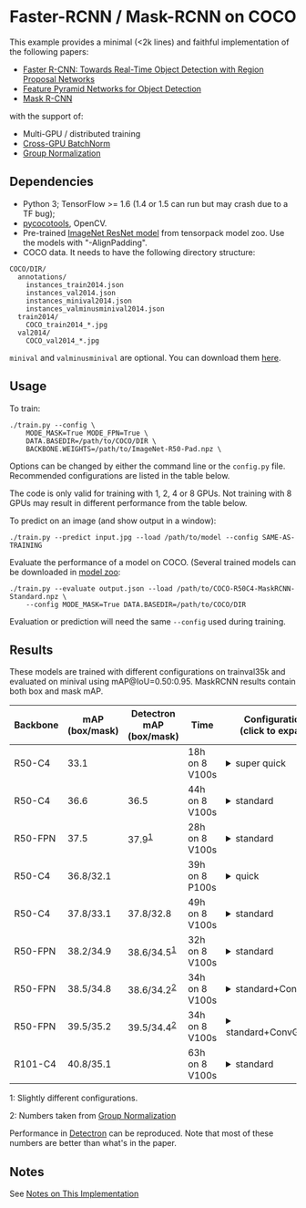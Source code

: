 # Faster-RCNN / Mask-RCNN on COCO
This example provides a minimal (<2k lines) and faithful implementation of the following papers:

+ [Faster R-CNN: Towards Real-Time Object Detection with Region Proposal Networks](https://arxiv.org/abs/1506.01497)
+ [Feature Pyramid Networks for Object Detection](https://arxiv.org/abs/1612.03144)
+ [Mask R-CNN](https://arxiv.org/abs/1703.06870)

with the support of:
+ Multi-GPU / distributed training
+ [Cross-GPU BatchNorm](https://arxiv.org/abs/1711.07240)
+ [Group Normalization](https://arxiv.org/abs/1803.08494)

## Dependencies
+ Python 3; TensorFlow >= 1.6 (1.4 or 1.5 can run but may crash due to a TF bug);
+ [pycocotools](https://github.com/pdollar/coco/tree/master/PythonAPI/pycocotools), OpenCV.
+ Pre-trained [ImageNet ResNet model](http://models.tensorpack.com/FasterRCNN/)
  from tensorpack model zoo. Use the models with "-AlignPadding".
+ COCO data. It needs to have the following directory structure:
```
COCO/DIR/
  annotations/
    instances_train2014.json
    instances_val2014.json
    instances_minival2014.json
    instances_valminusminival2014.json
  train2014/
    COCO_train2014_*.jpg
  val2014/
    COCO_val2014_*.jpg
```
`minival` and `valminusminival` are optional. You can download them
[here](https://github.com/rbgirshick/py-faster-rcnn/blob/master/data/README.md).


## Usage
To train:
```
./train.py --config \
    MODE_MASK=True MODE_FPN=True \
    DATA.BASEDIR=/path/to/COCO/DIR \
    BACKBONE.WEIGHTS=/path/to/ImageNet-R50-Pad.npz \
```
Options can be changed by either the command line or the `config.py` file. 
Recommended configurations are listed in the table below.

The code is only valid for training with 1, 2, 4 or 8 GPUs.
Not training with 8 GPUs may result in different performance from the table below.

To predict on an image (and show output in a window):
```
./train.py --predict input.jpg --load /path/to/model --config SAME-AS-TRAINING
```

Evaluate the performance of a model on COCO.
(Several trained models can be downloaded in [model zoo](http://models.tensorpack.com/FasterRCNN):
```
./train.py --evaluate output.json --load /path/to/COCO-R50C4-MaskRCNN-Standard.npz \
    --config MODE_MASK=True DATA.BASEDIR=/path/to/COCO/DIR
```
Evaluation or prediction will need the same `--config` used during training.

## Results

These models are trained with different configurations on trainval35k and evaluated on minival using mAP@IoU=0.50:0.95.
MaskRCNN results contain both box and mask mAP.

 | Backbone | mAP<br/>(box/mask) | Detectron mAP <br/> (box/mask) | Time           | Configurations <br/> (click to expand)                                                                                                                                                           |
 | -        | -                  | -                              | -              | -                                                                                                                                                                                                |
 | R50-C4   | 33.1               |                                | 18h on 8 V100s | <details><summary>super quick</summary>`MODE_MASK=False FRCNN.BATCH_PER_IM=64`<br/>`PREPROC.SHORT_EDGE_SIZE=600 PREPROC.MAX_SIZE=1024`<br/>`TRAIN.LR_SCHEDULE=[150000,230000,280000]` </details> |
 | R50-C4   | 36.6               | 36.5                           | 44h on 8 V100s | <details><summary>standard</summary>`MODE_MASK=False` </details>                                                                                                                                 |
 | R50-FPN  | 37.5               | 37.9<sup>[1](#ft1)</sup>       | 28h on 8 V100s | <details><summary>standard</summary>`MODE_MASK=False MODE_FPN=True` </details>                                                                                                                   |
 | R50-C4   | 36.8/32.1          |                                | 39h on 8 P100s | <details><summary>quick</summary>`MODE_MASK=True FRCNN.BATCH_PER_IM=256`<br/>`TRAIN.LR_SCHEDULE=[150000,230000,280000]` </details>                                                               |
 | R50-C4   | 37.8/33.1          | 37.8/32.8                      | 49h on 8 V100s | <details><summary>standard</summary>`MODE_MASK=True` </details>                                                                                                                                  |
 | R50-FPN  | 38.2/34.9          | 38.6/34.5<sup>[1](#ft1)</sup>  | 32h on 8 V100s | <details><summary>standard</summary>`MODE_MASK=True MODE_FPN=True` </details>                                                                                                                    |
 | R50-FPN  | 38.5/34.8          | 38.6/34.2<sup>[2](#ft2)</sup>  | 34h on 8 V100s | <details><summary>standard+ConvHead</summary>`MODE_MASK=True MODE_FPN=True`<br/>`FPN.FRCNN_HEAD_FUNC=fastrcnn_4conv1fc_head` </details>                                                          |
 | R50-FPN  | 39.5/35.2          | 39.5/34.4<sup>[2](#ft2)</sup>  | 34h on 8 V100s | <details><summary>standard+ConvGNHead</summary>`MODE_MASK=True MODE_FPN=True`<br/>`FPN.FRCNN_HEAD_FUNC=fastrcnn_4conv1fc_gn_head` </details>                                                          |
 | R101-C4  | 40.8/35.1          |                                | 63h on 8 V100s | <details><summary>standard</summary>`MODE_MASK=True `<br/>`BACKBONE.RESNET_NUM_BLOCK=[3,4,23,3]` </details>                                                                                      |
 
 <a id="ft1">1</a>: Slightly different configurations.

 <a id="ft2">2</a>: Numbers taken from [Group Normalization](https://arxiv.org/abs/1803.08494)
 
 Performance in [Detectron](https://github.com/facebookresearch/Detectron/) can be reproduced.
 Note that most of these numbers are better than what's in the paper. 

## Notes

See [Notes on This Implementation](NOTES.md)
